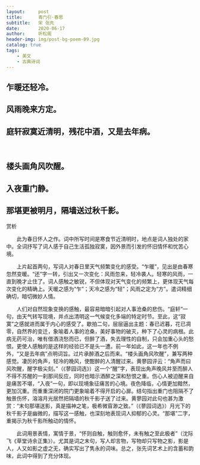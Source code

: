 ```yaml
---
layout:     post
title:      青门引·春思
subtitle:   宋 张先
date:       2020-06-17
author:     听松阁
header-img: img/post-bg-poem-09.jpg
catalog: true
tags:
    - 美文
    - 古典诗词
---
```


## 乍暖还轻冷。
## 风雨晚来方定。
## 庭轩寂寞近清明，残花中酒，又是去年病。 
&nbsp;
## 楼头画角风吹醒。
## 入夜重门静。
## 那堪更被明月，隔墙送过秋千影。



赏析

　　此为春日怀人之作。词中所写时间是寒食节近清明时，地点是词人独处的家中。全词抒写了词人感于自己生活孤独寂寞，因外景而引发的怀旧情怀和忧苦心境。

　　上片起首两句，写词人对春日里天气频繁变化的感受。“乍暖”，见出是由春寒忽然变暖。“还”字一转，引出又一次变化：风雨忽来，轻冷袭人。轻寒的风雨，一直到晚才止住了。词人感触之敏锐，不但体现对天气变化的频繁上，更体现天气每次变化的精确上。天暖之感为“乍”；天冷之感为“轻”；风雨之定为“方”。遣词精细确切，暗切微妙人情。

　　人们对自然现象变换的感触，最容易暗暗引起对人事沧桑的悲伤。“庭轩”一句，由天气转写现境，并点出清明这一气候变化多端的特定时节。至此，这“寂寞”之感就进而属于内心的感受了。歇拍二句，层层逼出主题：春已迟暮，花已凋零，自然界的变迁，象喻着人事的沧桑，美好事物的破灭，种下了心灵的病根。此病无药可治，唯有借酒浇愁而已，但醉了酒，失去理性的自制，只会加重心头的愁恨。更使人感触的是这样的经验已不是头一遭。前一年如此，这一年也不例外，“又是去年病”点明词旨。过片承醉酒之后而来。“楼头画角风吹醒”，兼写两种感觉。凄厉的角声，轻冷的晚风，使酣醉的人清醒过来。黄蓼园评云：“角声而曰风吹醒，醒字极尖刻。”（《蓼园词选》）这一个“醒”字，表现出角声晚风并至而醉人不得不苏醒的一刹那间反应，同时也暗示酒醉之深和愁恨之重。伤心人被迫醒来自是痛苦不堪，“入夜”一句，即以现境象征痛苦的心境。夜色降临，心情更加黯然，更加沉重。而重重深闭的院门更象喻着不得开启的心扉。结句指出重门也阻隔不了触景伤怀，溶溶月光居然把隔墙的秋千影子送了过来。黄蓼园对此句也甚为激赏：“末句那堪送影，真是描神之笔，极希微窅渺之致。”（《蓼园词选》）月光下的秋千影子是幽微的，描写这一感触，也深刻地表现词人抑郁的心灵。“那堪”二字，重揭示为秋千影所触动的情怀。

　　此词用景表情，寓情于景，“怀则自触，触则愈怀，未有触之至此极者”（沈际飞《草堂诗余正集》）。尤其是词之末句，写人却言物，写物却只写物之影，影是人，人又如影之虚之无，确实写出了隽永的词味。总之，张先词艺术上的含蓄和韵味，此词中得到了充分体现。
  
  
  
